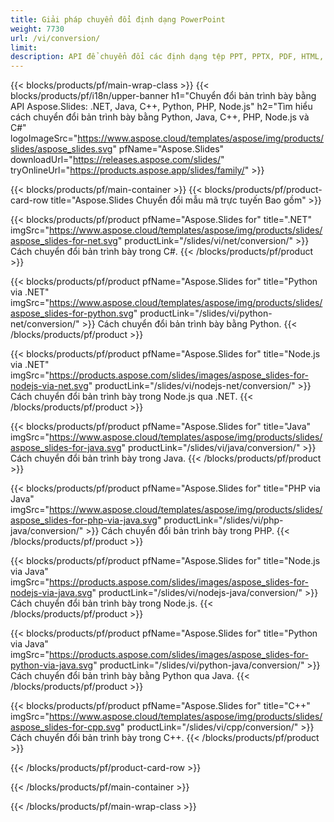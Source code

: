 ```yaml
---
title: Giải pháp chuyển đổi định dạng PowerPoint
weight: 7730
url: /vi/conversion/
limit: 
description: API để chuyển đổi các định dạng tệp PPT, PPTX, PDF, HTML, POTX, POTM và ODP
---
```


{{< blocks/products/pf/main-wrap-class >}}
{{< blocks/products/pf/i18n/upper-banner h1="Chuyển đổi bản trình bày bằng API Aspose.Slides: .NET, Java, C++, Python, PHP, Node.js" h2="Tìm hiểu cách chuyển đổi bản trình bày bằng Python, Java, C++, PHP, Node.js và C#" logoImageSrc="https://www.aspose.cloud/templates/aspose/img/products/slides/aspose_slides.svg" pfName="Aspose.Slides" downloadUrl="https://releases.aspose.com/slides/" tryOnlineUrl="https://products.aspose.app/slides/family/" >}}

{{< blocks/products/pf/main-container >}}
{{< blocks/products/pf/product-card-row title="Aspose.Slides Chuyển đổi mẫu mã trực tuyến Bao gồm" >}}

{{< blocks/products/pf/product pfName="Aspose.Slides for" title=".NET" imgSrc="https://www.aspose.cloud/templates/aspose/img/products/slides/aspose_slides-for-net.svg" productLink="/slides/vi/net/conversion/" >}}
Cách chuyển đổi bản trình bày trong C#.
{{< /blocks/products/pf/product >}}

{{< blocks/products/pf/product pfName="Aspose.Slides for" title="Python via .NET" imgSrc="https://www.aspose.cloud/templates/aspose/img/products/slides/aspose_slides-for-python.svg" productLink="/slides/vi/python-net/conversion/" >}}
Cách chuyển đổi bản trình bày bằng Python.
{{< /blocks/products/pf/product >}}

{{< blocks/products/pf/product pfName="Aspose.Slides for" title="Node.js via .NET" imgSrc="https://products.aspose.com/slides/images/aspose_slides-for-nodejs-via-net.svg" productLink="/slides/vi/nodejs-net/conversion/" >}}
Cách chuyển đổi bản trình bày trong Node.js qua .NET.
{{< /blocks/products/pf/product >}}

{{< blocks/products/pf/product pfName="Aspose.Slides for" title="Java" imgSrc="https://www.aspose.cloud/templates/aspose/img/products/slides/aspose_slides-for-java.svg" productLink="/slides/vi/java/conversion/" >}}
Cách chuyển đổi bản trình bày trong Java.
{{< /blocks/products/pf/product >}}

{{< blocks/products/pf/product pfName="Aspose.Slides for" title="PHP via Java" imgSrc="https://www.aspose.cloud/templates/aspose/img/products/slides/aspose_slides-for-php-via-java.svg" productLink="/slides/vi/php-java/conversion/" >}}
Cách chuyển đổi bản trình bày trong PHP.
{{< /blocks/products/pf/product >}}

{{< blocks/products/pf/product pfName="Aspose.Slides for" title="Node.js via Java" imgSrc="https://products.aspose.com/slides/images/aspose_slides-for-nodejs-via-java.svg" productLink="/slides/vi/nodejs-java/conversion/" >}}
Cách chuyển đổi bản trình bày trong Node.js.
{{< /blocks/products/pf/product >}}

{{< blocks/products/pf/product pfName="Aspose.Slides for" title="Python via Java" imgSrc="https://products.aspose.com/slides/images/aspose_slides-for-python-via-java.svg" productLink="/slides/vi/python-java/conversion/" >}}
Cách chuyển đổi bản trình bày bằng Python qua Java.
{{< /blocks/products/pf/product >}}

{{< blocks/products/pf/product pfName="Aspose.Slides for" title="C++" imgSrc="https://www.aspose.cloud/templates/aspose/img/products/slides/aspose_slides-for-cpp.svg" productLink="/slides/vi/cpp/conversion/" >}}
Cách chuyển đổi bản trình bày trong C++.
{{< /blocks/products/pf/product >}}

{{< /blocks/products/pf/product-card-row >}}

{{< /blocks/products/pf/main-container >}}

{{< /blocks/products/pf/main-wrap-class >}}